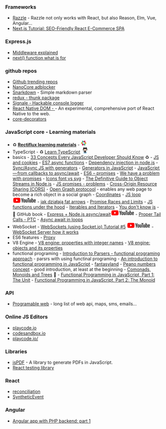 ### Frameworks

- [Razzle](https://github.com/jaredpalmer/razzle) - Razzle not only works with React, but also Reason, Elm, Vue, Angular...
- [Next.js Tutorial: SEO-Friendly React E-Commerce SPA](https://snipcart.com/blog/react-seo-nextjs-tutorial)

### Express.js

- [Middleware explained](https://stackoverflow.com/questions/35676259/understanding-middleware-and-route-handler-in-express-js)
- [next() function what is for](https://stackoverflow.com/questions/13133071/express-next-function-what-is-it-really-for)

### github repos

- [Github trending repos](https://github.com/vitalets/github-trending-repos)
- [NanoCore adblocker](https://github.com/NanoAdblocker/NanoCore)
- [Snarkdown](https://github.com/developit/snarkdown) - Simple markdown parser
- [redux - thunk package](https://github.com/gaearon/redux-thunk)
- [Signale - Hackable console logger](https://github.com/klauscfhq/signale/blob/master/signale.js)
- [React Native DOM - ](https://github.com/vincentriemer/react-native-dom) - An experimental, comprehensive port of React Native to the web.
- [core-decorators](https://github.com/jayphelps/core-decorators.git)

### JavaScript core - Learning materials

- :recycle: [**Rectiflux learning materials**](https://www.reactiflux.com/learning/#learning-current-javascript-es6) - <img src="./images/rectiflux.png" width="auto" height="20"/>
- TypeScript - :recycle: [Learn TypeScript](https://github.com/snipcart/learn-typescript) <img src="./images/github.png" width="auto" height="20"/>
- basics - [33 Concepts Every JavaScript Developer Should Know](https://github.com/leonardomso/33-js-concepts#call-stack) :recycle: - [JS and cookies](https://www.quirksmode.org/js/cookies.html) - [ES7 async functions](https://jakearchibald.com/2014/es7-async-functions/) - [Dependency injection in node.js](https://medium.com/@Jeffijoe/dependency-injection-in-node-js-2016-edition-f2a88efdd427) - [Sync/Async JS with generators](http://chrisbuttery.com/articles/synchronous-asynchronous-javascript-with-es6-generators/) - [Generators in JavaScript](https://codeburst.io/generators-in-javascript-1a7f9f884439) - [JavaScript — from callbacks to async/await](https://medium.freecodecamp.org/javascript-from-callbacks-to-async-await-1cc090ddad99) - [ES6 – promises](https://mrzepinski.pl/es6%E2%80%8A-promises.html) - [We have a problem with promises](https://pouchdb.com/2015/05/18/we-have-a-problem-with-promises.html) - [Icons font vs svg](https://css-tricks.com/icon-fonts-vs-svg/) - [The Definitive Guide to Object Streams in Node.js](https://community.risingstack.com/the-definitive-guide-to-object-streams-in-node-js/) - [JS promises - problems](https://pouchdb.com/2015/05/18/we-have-a-problem-with-promises.html) - [Cross-Origin Resource Sharing (CORS)](https://developer.mozilla.org/en-US/docs/Web/HTTP/CORS) - [Open Graph protocool](http://ogp.me/) - enables any web page to become a rich object in a social graph - [Coordinates](https://javascript.info/coordinates) - [JS loop](https://www.youtube.com/watch?feature=player_embedded&v=cCOL7MC4Pl0) <img src="./images/youtube.png" width="auto" height="20"/> - [jak działają fat arrows](http://bedekodzic.pl/function-vs/) - [Promise Races and Limits](https://hackernoon.com/async-await-essentials-for-production-loops-control-flows-limits-23eb40f171bd) - [JS functions under the hood](https://wanago.io/2018/05/28/diving-into-functions-passing-by-reference-is-a-lie/) - [Iterables and Iterators](http://exploringjs.com/es6/ch_iteration.html#sec_overview-iteration) - [You don't know js](https://github.com/getify/You-Dont-Know-JS) - :book: GitHub book - [Express + Node.js async/await](http://www.youtube.com/watch?feature=player_embedded&v=x51Qxg_epQ4)<img src="./images/youtube.png" width="auto" height="20"/> - [Proper Tail Calls - PTC](https://github.com/tc39/proposal-ptc-syntax#syntactic-tail-calls-stc) - [Async await in loops](https://zellwk.com/blog/async-await-in-loops/)
- WebSocket - [WebSockets (using Socket.io) Tutorial #5](https://www.youtube.com/watch?feature=player_embedded&v=FvArk8-qgCk) <img src="./images/youtube.png" width="auto" height="20"/> - [WebSocket Server how it works](https://developer.mozilla.org/en-US/docs/Web/API/WebSockets_API/Writing_WebSocket_servers)
- ES6 features - [Proxy](https://www.atyantik.com/proxy-javascript-es6-feature/)
- V8 Engine - [V8 engine: properties with integer names](https://v8project.blogspot.com/2017/09/elements-kinds-in-v8.html) - [V8 engine: objects and its prperties](https://v8project.blogspot.com/2017/08/fast-properties.html)
- functional programing - [Introduction to Parsers - functional programing approach](https://medium.com/@chetcorcos/introduction-to-parsers-644d1b5d7f3d) - parsrs with using functinal programing - [An introduction to functional programming in JavaScript](https://opensource.com/article/17/6/functional-javascript) - [fantasyland](https://medium.com/javascript-inside/slaying-a-ui-antipattern-in-fantasyland-907cbc322d2a) - [Peano numbers concept](http://www.tomharding.me/) - good introduction, at least at the beginning - [Comonads, Monoids and Trees](https://joneshf.github.io/programming/2015/12/31/Comonads-Monoids-and-Trees.html) :book: - [Functional Programming in JavaScript, Part 1: The Unit](https://marmelab.com/blog/2018/03/14/functional-programming-1-unit-of-code.html) - [Functional Programming in JavaScript, Part 2: The Monoid](https://marmelab.com/blog/2018/04/18/functional-programming-2-monoid.html)

### API

- [Programable web](https://www.programmableweb.com/category-api) - long list of web api, maps, sms, emails...

### Online JS Editors

- [playcode.io](https://playcode.io/132833?tabs=console&script.js&output)
- [codesandbox.io](https://codesandbox.io)
- [playcode.io/](http://playcode.io/)

### Libraries

- [jsPDF](https://github.com/MrRio/jsPDF) - A library to generate PDFs in JavaScript.
- [React testing library](https://typeofweb.com/tdd-react-testing-library/)

### React

- [reconciliation](https://github.com/facebook/react/issues/11527#issuecomment-360199710)
- [SyntheticEvent](https://pl.reactjs.org/docs/events.html)

### Angular

- [Angular app with PHP backend: part 1](https://phpenthusiast.com/blog/develop-angular-php-app-getting-the-list-of-items)

